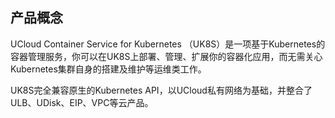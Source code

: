 
## 产品概念

UCloud Container Service for Kubernetes （UK8S）是一项基于Kubernetes的容器管理服务，你可以在UK8S上部署、管理、扩展你的容器化应用，而无需关心Kubernetes集群自身的搭建及维护等运维类工作。

UK8S完全兼容原生的Kubernetes API，以UCloud私有网络为基础，并整合了ULB、UDisk、EIP、VPC等云产品。